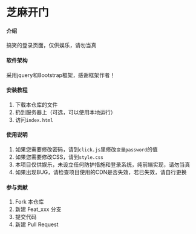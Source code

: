 # 芝麻开门

#### 介绍
搞笑的登录页面，仅供娱乐，请勿当真

#### 软件架构
采用jquery和Bootstrap框架，感谢框架作者！


#### 安装教程
1.  下载本仓库的文件
2.  扔到服务器上（可选，可以使用本地运行）
3.  访问`index.html`

#### 使用说明
1.  如果您需要修改密码，请到`click.js`里修改`变量password`的值
2.  如果您需要修改CSS，请到`style.css`
3.  本项目仅供娱乐，未设立任何防护措施和登录系统，纯前端实现，请勿当真
4.  如果出现BUG，请检查项目使用的CDN是否失效，若已失效，请自行更换

#### 参与贡献

1.  Fork 本仓库
2.  新建 Feat_xxx 分支
3.  提交代码
4.  新建 Pull Request